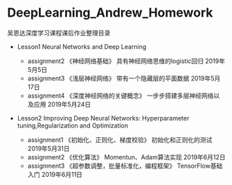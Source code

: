 # DeepLearning_Andrew_Homework
吴恩达深度学习课程课后作业整理目录
- Lesson1 Neural Networks and Deep Learning
  - assignment2 《神经网络基础》 具有神经网络思维的logistic回归    2019年5月5日
  - assignment3 《浅层神经网络》 带有一个隐藏层的平面数据          2019年5月17日
  - assignment4 《深度神经网络的关键概念》 一步步搭建多层神经网络以及应用    2019年5月24日

- Lesson2 Improving Deep Neural Networks: Hyperparameter tuning,Regularization and Optimization
  - assignment1 《初始化、正则化、梯度校验》  初始化和正则化的测试        2019年5月31日
  - assignment2 《优化算法》   Momentun、Adam算法实现      2019年6月12日
  - assignment3 《超参数调整，批量标准化，编程框架》 TensorFlow基础入门    2019年6月11日
